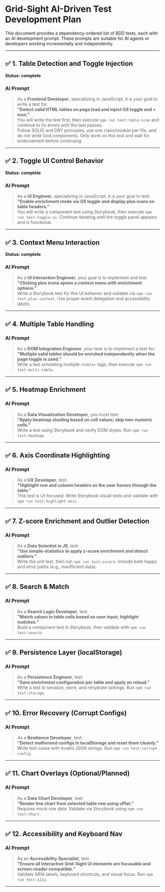 
# Grid-Sight AI-Driven Test Development Plan

This document provides a dependency-ordered list of BDD tests, each with an AI development prompt. These prompts are suitable for AI agents or developers working incrementally and independently.

---

## ✅ 1. Table Detection and Toggle Injection
**Status: complete**

### AI Prompt
> As a **Frontend Developer**, specializing in JavaScript, it is your goal to write a test for:  
> **"Detect valid HTML tables on page load and inject GS toggle and + icon."**  
> You will write the test first, then execute `npm run test:table-scan` and continue to fix errors until the test passes.  
> Follow SOLID and DRY principles, use one class/module per file, and do not write God components. Only work on this test and wait for endorsement before continuing.

---

## ✅ 2. Toggle UI Control Behavior
**Status: complete**

### AI Prompt
> As a **UI Engineer**, specializing in JavaScript, it is your goal to test:  
> **"Enable enrichment mode via GS toggle and display plus icons on table headers."**  
> You will write a component test using Storybook, then execute `npm run test:toggle-ui`. Continue iterating until the toggle panel appears and is functional.

---

## ✅ 3. Context Menu Interaction
**Status: complete**

### AI Prompt
> As a **UI Interaction Engineer**, your goal is to implement and test:  
> **"Clicking plus icons opens a context menu with enrichment options."**  
> Write a Storybook test for this UI behavior and validate via `npm run test:plus-context`. Use proper event delegation and accessibility labels.

---

## ✅ 4. Multiple Table Handling

### AI Prompt
> As a **DOM Integration Engineer**, your task is to implement a test for:  
> **"Multiple valid tables should be enriched independently when the page toggle is used."**  
> Write a test simulating multiple `<table>` tags, then execute `npm run test:multi-table`.

---

## ✅ 5. Heatmap Enrichment

### AI Prompt
> As a **Data Visualization Developer**, you must test:  
> **"Apply heatmap shading based on cell values; skip non-numeric cells."**  
> Write a test using Storybook and verify DOM styles. Run `npm run test:heatmap`.

---

## ✅ 6. Axis Coordinate Highlighting

### AI Prompt
> As a **UX Developer**, test:  
> **"Highlight row and column headers as the user hovers through the table."**  
> This test is UI-focused. Write Storybook visual tests and validate with `npm run test:highlight-axis`.

---

## ✅ 7. Z-score Enrichment and Outlier Detection

### AI Prompt
> As a **Data Scientist in JS**, test:  
> **"Use simple-statistics to apply z-score enrichment and detect outliers."**  
> Write the unit test, then run `npm run test:zscore`. Include both happy and error paths (e.g., insufficient data).

---

## ✅ 8. Search & Match

### AI Prompt
> As a **Search Logic Developer**, test:  
> **"Match values in table cells based on user input; highlight matches."**  
> Build a component test in Storybook, then validate with `npm run test:search`.

---

## ✅ 9. Persistence Layer (localStorage)

### AI Prompt
> As a **Persistence Engineer**, test:  
> **"Save enrichment configuration per table and apply on reload."**  
> Write a test to serialize, store, and rehydrate settings. Run `npm run test:storage`.

---

## ✅ 10. Error Recovery (Corrupt Configs)

### AI Prompt
> As a **Resilience Developer**, test:  
> **"Detect malformed configs in localStorage and reset them cleanly."**  
> Write test cases with invalid JSON strings. Run `npm run test:corrupt-config`.

---

## ✅ 11. Chart Overlays (Optional/Planned)

### AI Prompt
> As a **Data Chart Developer**, test:  
> **"Render line chart from selected table row using uPlot."**  
> Requires mock row data. Validate via Storybook using `npm run test:chart`.

---

## ✅ 12. Accessibility and Keyboard Nav

### AI Prompt
> As an **Accessibility Specialist**, test:  
> **"Ensure all interactive Grid-Sight UI elements are focusable and screen-reader compatible."**  
> Validate ARIA labels, keyboard shortcuts, and visual focus. Run `npm run test:a11y`.

---
